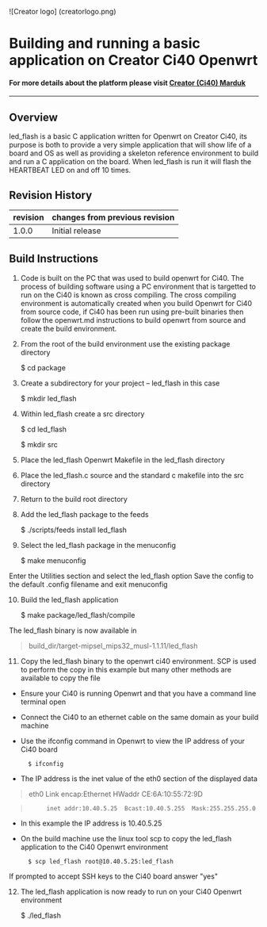 
![Creator logo] (creatorlogo.png)

# Building and running a basic application on Creator Ci40 Openwrt

#### For more details about the platform please visit [Creator (Ci40) Marduk](https://community.imgtec.com/platforms/creator-ci40/)
----

## Overview

led_flash is a basic C application written for Openwrt on Creator Ci40, its purpose is both to provide a very simple application that will show life of a board and OS as well as providing a skeleton reference environment to build and run a C application on the board. When led_flash is run it will flash the HEARTBEAT LED on and off 10 times.

## Revision History

| revision  | changes from previous revision |
|---------- |------------------------------- |
| 1.0.0     | Initial release                |

## Build Instructions

1) Code is built on the PC that was used to build openwrt for Ci40. The process of building software using a PC environment that is targetted to run on the Ci40 is known as cross compiling. The cross compiling environment is automatically created when you build Openwrt for Ci40 from source code, if Ci40 has been run using pre-built binaries then follow the openwrt.md instructions to build openwrt from source and create the build environment.

2) From the root of the build environment use the existing package directory

	$ cd package

3) Create a subdirectory for your project – led_flash in this case

	$ mkdir led_flash

4) Within led_flash create a src directory

	$ cd led_flash

	$ mkdir src

5) Place the led_flash Openwrt Makefile in the led_flash directory

6) Place the led_flash.c source and the standard c makefile into the src directory

7) Return to the build root directory

8) Add the led_flash package to the feeds

	$ ./scripts/feeds install led_flash

9) Select the led_flash package in the menuconfig

	$ make menuconfig


Enter the Utilities section and select the led_flash option
Save the config to the default .config filename and exit menuconfig

10) Build the led_flash application

	$ make package/led_flash/compile


The led_flash binary is now available in 

> build_dir/target-mipsel_mips32_musl-1.1.11/led_flash

11) Copy the led_flash binary to the openwrt ci40 environment. SCP is used to perform the copy in this example but many other methods are available to copy the file

* Ensure your Ci40 is running Openwrt and that you have a command line terminal open

* Connect the Ci40 to an ethernet cable on the same domain as your build machine

* Use the ifconfig command in Openwrt to view the IP address of your Ci40 board

		$ ifconfig


* The IP address is the inet value of the eth0 section of the displayed data

> eth0      Link encap:Ethernet  HWaddr CE:6A:10:55:72:9D

>          inet addr:10.40.5.25  Bcast:10.40.5.255  Mask:255.255.255.0

	
* In this example the IP address is 10.40.5.25
	
* On the build machine use the linux tool scp to copy the led_flash application to the Ci40 Openwrt environment

		$ scp led_flash root@10.40.5.25:led_flash


If prompted to accept SSH keys to the Ci40 board answer "yes"
	
12) The led_flash application is now ready to run on your Ci40 Openwrt environment

	$ ./led_flash